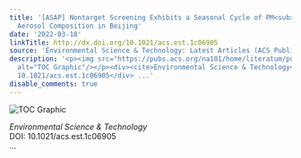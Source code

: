 ```yaml
---
title: '[ASAP] Nontarget Screening Exhibits a Seasonal Cycle of PM<sub>2.5</sub> Organic
  Aerosol Composition in Beijing'
date: '2022-03-18'
linkTitle: http://dx.doi.org/10.1021/acs.est.1c06905
source: 'Environmental Science & Technology: Latest Articles (ACS Publications)'
description: '<p><img src="https://pubs.acs.org/na101/home/literatum/publisher/achs/journals/content/esthag/0/esthag.ahead-of-print/acs.est.1c06905/20220318/images/medium/es1c06905_0005.gif"
  alt="TOC Graphic"/></p><div><cite>Environmental Science & Technology</cite></div><div>DOI:
  10.1021/acs.est.1c06905</div> ...'
disable_comments: true
---
```

<p><img src="https://pubs.acs.org/na101/home/literatum/publisher/achs/journals/content/esthag/0/esthag.ahead-of-print/acs.est.1c06905/20220318/images/medium/es1c06905_0005.gif" alt="TOC Graphic"/></p><div><cite>Environmental Science & Technology</cite></div><div>DOI: 10.1021/acs.est.1c06905</div> ...
